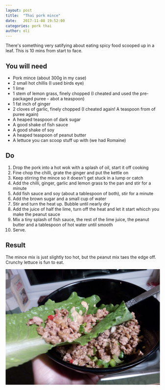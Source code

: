 ```yaml
---
layout: post
title:  "Thai pork mince"
date:   2017-11-08 19:52:00
categories: pork thai
author: oli
---
```


There's something very satifying about eating spicy food scooped up in a leaf.  This is 10 mins from start to face.

## You will need

* Pork mince (about 300g in my case)
* 2 small hot chillis (I used birds eye)
* 1 lime
* 1 stem of lemon grass, finely chopped (I cheated and used the pre-packaged puree - abot a teaspoon)
* 1 fat inch of ginger
* 2 cloves of garlic, finely chopped (I cheated again! A teaspoon from of puree again)
* A heaped teaspoon of dark sugar
* A good shake of fish sauce
* A good shake of soy
* A heaped teaspoon of peanut butter
* A lettuce you can scoop stuff up with (we had Romaine)

## Do

1. Drop the pork into a hot wok with a splash of oil, start it off cooking
2. Fine chop the chilli, grate the ginger and put the kettle on
3. Keep stirring the mince so it doesn't get stuck in a lump or catch
4. Add the chilli, ginger, garlic and lemon grass to the pan and stir for a minute
5. Add fish sauce and soy (about a tablespoon of both), stir for a minute
6. Add the brown sugar and a small cup of water
7. Stir and turn the heat up.  Bubble until nearly dry
8. Add the juice of half the lime, turn off the heat and let it start whicch you make the peanut sauce
9. Mix a tiny splash of fish sauce, the rest of the lime juice, the peanut butter and a tablespoon of hot water until smooth
10. Serve.

 


## Result

The mince mix is just slightly too hot, but the peanut mix taes the edge off.  Crunchy lettuce is fun to eat.

![OMNOMNOM GET IN MY FACE](/images/thai_mince.jpg)

